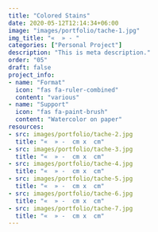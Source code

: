 ```yaml
---
title: "Colored Stains"
date: 2020-05-12T12:14:34+06:00
image: "images/portfolio/tache-1.jpg"
img_title: "«  » - "
categories: ["Personal Project"]
description: "This is meta description."
order: "05"
draft: false
project_info:
- name: "Format"
  icon: "fas fa-ruler-combined"
  content: "various"
- name: "Support"
  icon: "fas fa-paint-brush"
  content: "Watercolor on paper"
resources:
- src: images/portfolio/tache-2.jpg
  title: "«  » -  cm x  cm"
- src: images/portfolio/tache-3.jpg
  title: "«  » -  cm x  cm"
- src: images/portfolio/tache-4.jpg
  title: "«  » -  cm x  cm"
- src: images/portfolio/tache-5.jpg
  title: "«  » -  cm x  cm"
- src: images/portfolio/tache-6.jpg
  title: "«  » -  cm x  cm"
- src: images/portfolio/tache-7.jpg
  title: "«  » -  cm x  cm"
---
```

